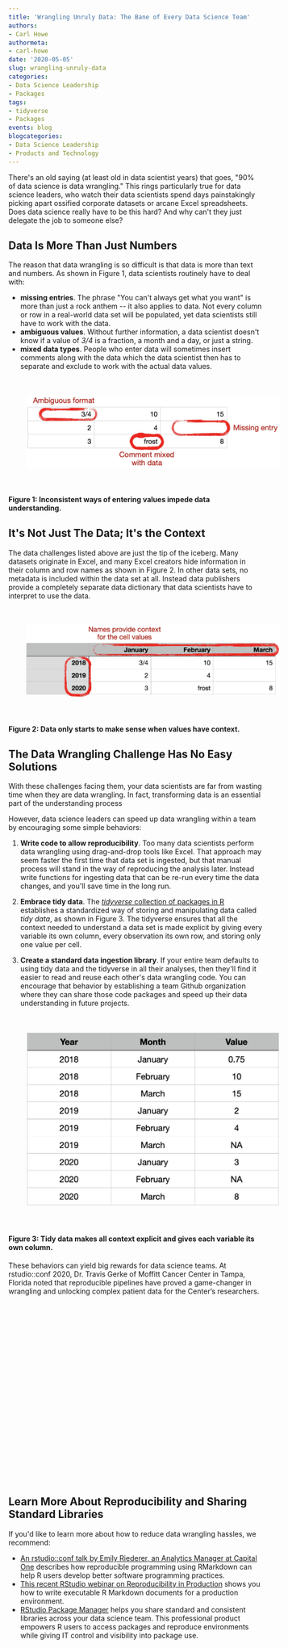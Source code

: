 ```yaml
---
title: 'Wrangling Unruly Data: The Bane of Every Data Science Team'
authors: 
- Carl Howe
authormeta:
- carl-howe
date: '2020-05-05'
slug: wrangling-unruly-data
categories:
- Data Science Leadership
- Packages
tags:
- tidyverse
- Packages
events: blog
blogcategories:
- Data Science Leadership
- Products and Technology
---
```



There's an old saying (at least old in data scientist years) that goes, "90% of data science is data wrangling." This rings particularly true for data science leaders, who watch their data scientists spend days painstakingly picking apart ossified corporate datasets or arcane Excel spreadsheets. Does data science really have to be this hard? And why can't they just delegate the job to someone else?

## Data Is More Than Just Numbers

The reason that data wrangling is so difficult is that data is more than text and numbers. As shown in Figure 1, data scientists routinely have to deal with:

- **missing entries**. The phrase "You can't always get what you want" is more than just a rock anthem -- it also applies to data. Not every column or row in a real-world data set will be populated, yet data scientists still have to work with the data.
- **ambiguous values**. Without further information, a data scientist doesn't know if a value of *3/4* is a fraction, a month and a day, or just a string.
- **mixed data types**. People who enter data will sometimes insert comments along with the data which the data scientist then has to separate and exclude to work with the actual data values.

<img align="center" style="padding: 35px;" src="unruly-data-fig1.jpg" alt="Figure 1: Inconsistent ways of entering values impede data understanding">

#### Figure 1: Inconsistent ways of entering values impede data understanding.

## It's Not Just The Data; It's the Context

The data challenges listed above are just the tip of the iceberg. Many datasets originate in Excel, and many Excel creators hide information in their column and row names as shown in Figure 2. In other data sets, no metadata is included within the data set at all. Instead data publishers provide a completely separate data dictionary that data scientists have to interpret to use the data.

<img align="center" style="padding: 35px;" src="unruly-data-fig2.jpg" alt="Figure 2: Data only starts to make sense when values have context">

#### Figure 2: Data only starts to make sense when values have context.

## The Data Wrangling Challenge Has No Easy Solutions

With these challenges facing them, your data scientists are far from wasting time when they are data wrangling. In fact, transforming data is an essential part of the understanding process

However, data science leaders can speed up data wrangling within a team by encouraging some simple behaviors:

1. **Write code to allow reproducibility**. Too many data scientists perform data wrangling using drag-and-drop tools like Excel. That approach may seem faster the first time that data set is ingested, but that manual process will stand in the way of reproducing the analysis later. Instead write functions for ingesting data that can be re-run every time the data changes, and you'll save time in the long run.
2. **Embrace tidy data**. The [*tidyverse* collection of packages in R](https://www.tidyverse.org) establishes a standardized way of storing and manipulating data called *tidy data*, as shown in Figure 3. The tidyverse ensures that all the context needed to understand a data set is made explicit by giving every variable its own column,  every observation its own row, and storing only one value per cell.

3. **Create a standard data ingestion library**. If your entire team defaults to using tidy data and the tidyverse in all their analyses, then they'll find it easier to read and reuse each other's data wrangling code. You can encourage that behavior by establishing a team Github organization where they can share those code packages and speed up their data understanding in future projects.

<img align="center" style="padding: 35px;" src="unruly-data-fig3.jpg" alt="Figure 3: Tidy data makes all context explicit and gives each variable its own column">

#### Figure 3: Tidy data makes all context explicit and gives each variable its own column.

These behaviors can yield big rewards for data science teams. At rstudio::conf 2020, Dr. Travis Gerke of Moffitt Cancer Center in Tampa, Florida noted that reproducible pipelines have proved a game-changer in wrangling and unlocking complex patient data for the Center’s researchers.

<div align="center" style="padding: 35px 0 35px 0;">
<script src="https://fast.wistia.com/embed/medias/1jhwr01cpr.jsonp" async></script><script src="https://fast.wistia.com/assets/external/E-v1.js" async></script><div class="wistia_responsive_padding" style="padding:56.25% 0 0 0;position:relative;"><div class="wistia_responsive_wrapper" style="height:100%;left:0;position:absolute;top:0;width:100%;"><div class="wistia_embed wistia_async_1jhwr01cpr videoFoam=true" style="height:100%;position:relative;width:100%"><div class="wistia_swatch" style="height:100%;left:0;opacity:0;overflow:hidden;position:absolute;top:0;transition:opacity 200ms;width:100%;"><img src="https://fast.wistia.com/embed/medias/1jhwr01cpr/swatch" style="filter:blur(5px);height:100%;object-fit:contain;width:100%;" alt="" aria-hidden="true" onload="this.parentNode.style.opacity=1;" /></div></div></div></div>
</div>

## Learn More About Reproducibility and Sharing Standard Libraries

If you'd like to learn more about how to reduce data wrangling hassles, we recommend:

- [An rstudio::conf talk by Emily Riederer, an Analytics Manager at Capital One](https://resources.rstudio.com/rstudio-conf-2020/rmarkdown-driven-development-emily-riederer) describes how reproducible programming using RMarkdown can help R users develop better software programming practices. 
- [This recent RStudio webinar on Reproducibility in Production](https://resources.rstudio.com/webinars/reproducibility-in-production) shows you how to write executable R Markdown documents for a production environment.
- [RStudio Package Manager](https://rstudio.com/products/package-manager/) helps you share standard and consistent libraries across your data science team. This professional product empowers R users to access packages and reproduce environments while giving IT control and visibility into package use. 


